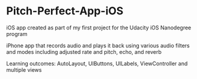 # Pitch-Perfect-App-iOS
iOS app created as part of my first project for the Udacity iOS Nanodegree program

iPhone app that records audio and plays it back using various audio filters and modes including adjusted rate and pitch, echo, and reverb

Learning outcomes: AutoLayout, UIButtons, UILabels, ViewController and multiple views

